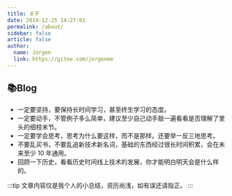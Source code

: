 ```yaml
---
title: 关于
date: 2019-12-25 14:27:01
permalink: /about/
sidebar: false
article: false
author:
  name: Jorgen
  link: https://gitee.com/jorgenme
---
```


## 📚Blog
- 一定要坚持，要保持长时间学习，甚至终生学习的态度。
- 一定要动手，不管例子多么简单，建议至少自己动手敲一遍看看是否理解了里头的细枝末节。
- 一定要学会思考，思考为什么要这样，而不是那样。还要举一反三地思考。
- 不要乱买书，不要乱追新技术新名词，基础的东西经过很长时间积累，会在未来至少 10 年通用。
- 回顾一下历史，看看历史时间线上技术的发展，你才能明白明天会是什么样的。

:::tip
文章内容仅是我个人的小总结，资历尚浅，如有误还请指正。
:::

